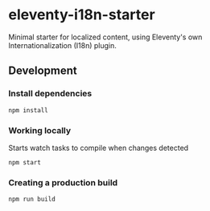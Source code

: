 # eleventy-i18n-starter

Minimal starter for localized content, using Eleventy's own Internationalization (I18n) plugin.

## Development

### Install dependencies

```
npm install
```

### Working locally

Starts watch tasks to compile when changes detected

```
npm start
```

### Creating a production build

```
npm run build
```
